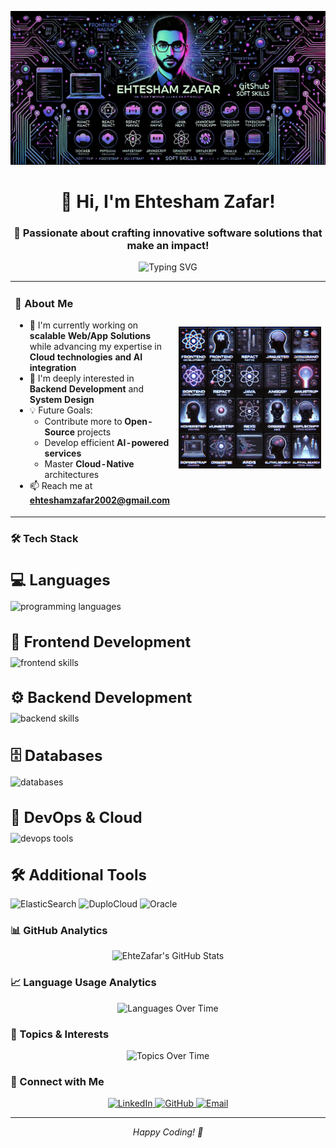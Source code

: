 ![github cover](https://github.com/EhteZafar/EhteZafar/blob/main/assets/banner-img.jpg)

<h1 align="center">👋 Hi, I'm Ehtesham Zafar!</h1>
<h3 align="center">🚀 Passionate about crafting innovative software solutions that make an impact!</h3>

<div align="center">
  <img src="https://readme-typing-svg.herokuapp.com?font=Fira+Code&pause=1000&width=435&lines=Full+Stack+Developer;AI+%26+Cloud+Enthusiast;Open+Source+Contributor" alt="Typing SVG" />
</div>

<table border="0" style="border:none;">
<tr>
<td width="50%" style="border:none;">

### 🌟 About Me

- 🔭 I'm currently working on **scalable Web/App Solutions** while advancing my expertise in **Cloud technologies and AI integration**
- 🌱 I'm deeply interested in **Backend Development** and **System Design**
- 💡 Future Goals:
  - Contribute more to **Open-Source** projects
  - Develop efficient **AI-powered services**
  - Master **Cloud-Native** architectures
- 📫 Reach me at **ehteshamzafar2002@gmail.com**

</td>
<td width="50%" style="border:none;">
<img src="https://raw.githubusercontent.com/EhteZafar/EhteZafar/refs/heads/main/assets/skills-img.webp" alt="My Skills" />
</td>
</tr>
</table>

### 🛠️ Tech Stack

<h3 align="left" style="font-size: 24px; margin-bottom: 10px;">💻 Languages</h3>
<img src="https://skillicons.dev/icons?i=js,ts,python,java" alt="programming languages" />

<h3 align="left" style="font-size: 24px; margin-bottom: 10px;">🎨 Frontend Development</h3>
<img src="https://skillicons.dev/icons?i=react,nextjs,angular,html,css,tailwind,bootstrap" alt="frontend skills" />

<h3 align="left" style="font-size: 24px; margin-bottom: 10px;">⚙️ Backend Development</h3>
<img src="https://skillicons.dev/icons?i=nodejs,express,nestjs,flask,fastapi" alt="backend skills" />

<h3 align="left" style="font-size: 24px; margin-bottom: 10px;">🗄️ Databases</h3>
<img src="https://skillicons.dev/icons?i=postgres,mongodb,mysql,redis,firebase" alt="databases" />

<h3 align="left" style="font-size: 24px; margin-bottom: 10px;">🚀 DevOps & Cloud</h3>
<img src="https://skillicons.dev/icons?i=docker,kubernetes,aws,azure,linux,git" alt="devops tools" />

<h3 align="left" style="font-size: 24px; margin-bottom: 10px;">🛠️ Additional Tools</h3>

![ElasticSearch](https://img.shields.io/badge/-ElasticSearch-005571?style=for-the-badge&logo=elasticsearch&logoColor=white)
![DuploCloud](https://img.shields.io/badge/-DuploCloud-0052CC?style=for-the-badge&logoColor=white)
![Oracle](https://img.shields.io/badge/-Oracle-F80000?style=for-the-badge&logo=oracle&logoColor=white)

### 📊 GitHub Analytics

<div align="center">
  <img src="https://stats.quira.sh/EhteZafar/github?theme=dark" alt="EhteZafar's GitHub Stats" />
</div>

### 📈 Language Usage Analytics

<div align="center">
  <img src="https://stats.quira.sh/EhteZafar/languages-over-time?theme=dark" alt="Languages Over Time" />
</div>

### 🎯 Topics & Interests

<div align="center">
  <img src="https://stats.quira.sh/EhteZafar/topics-over-time?theme=dark" alt="Topics Over Time" />
</div>

### 🤝 Connect with Me

<div align="center">
  <a href="https://www.linkedin.com/in/muhammad-ehtesham-uz-zafar-zafar-8a500821b/">
    <img src="https://img.shields.io/badge/-LinkedIn-0077B5?style=for-the-badge&logo=linkedin&logoColor=white" alt="LinkedIn" />
  </a>
  <a href="https://github.com/EhteZafar">
    <img src="https://img.shields.io/badge/-GitHub-181717?style=for-the-badge&logo=github&logoColor=white" alt="GitHub" />
  </a>
  <a href="mailto:ehteshamzafar2002@gmail.com">
    <img src="https://img.shields.io/badge/-Email-D14836?style=for-the-badge&logo=gmail&logoColor=white" alt="Email" />
  </a>
</div>

---

<div align="center">
  <i>Happy Coding! 🚀</i>
</div>

 
